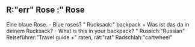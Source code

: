 R:"err"
Rose :"
Rose
-
Eine blaue Rose. - Blue roses?
"
Rucksack:"
backpack
+
Was ist das da in deinem Rucksack? - What is this in your backpack?
"
Russich:"Russian"
Reiseführer:"Travel guide +"
raten, rät:"rat"
Radschlah:"cartwheel"
